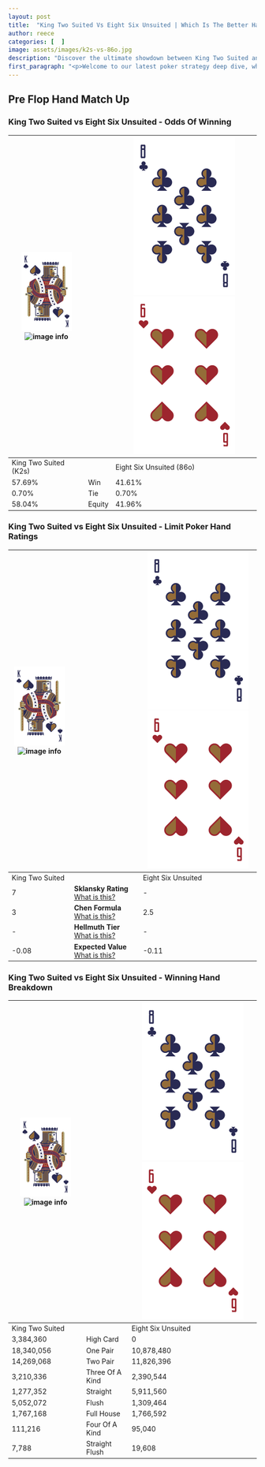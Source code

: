 ```yaml
---
layout: post
title:  "King Two Suited Vs Eight Six Unsuited | Which Is The Better Hand In Poker? A Complete Guide"
author: reece
categories: [  ]
image: assets/images/k2s-vs-86o.jpg
description: "Discover the ultimate showdown between King Two Suited and Eight Six Unsuited in poker! Uncover the odds, strategies, and scenarios where one hand triumphs over the other. Get ready to up your poker game with this thrilling analysis."
first_paragraph: "<p>Welcome to our latest poker strategy deep dive, where we're pitting two distinct hands against each other in a high-stakes showdown: King Two Suited vs Eight Six Unsuited.</p><p>In the dynamic world of poker, every decision counts, and knowing which hand holds the upper hand is key to your success at the table.</p><p>In this article, we'll dissect these two hands, explore the scenarios where one dominates the other, and equip you with the knowledge to make strategic choices that can tip the odds in your favor.</p><p>Get ready to unravel the intriguing dynamics of these poker hands and elevate your game to new heights.</p>"
---
```




[comment]: # (sp0)

## Pre Flop Hand Match Up

<div class="table hand-ratings" markdown="1"> 



### King Two Suited vs Eight Six Unsuited - Odds Of Winning


    
| ![image info](assets/images/hand1/K.png) ![image info](assets/images/hand1/2s.png) |  | ![image info](assets/images/hand2/8.png) ![image info](assets/images/hand2/6o.png) |
| -------- | -------- | -------- |
| King Two Suited (K2s) |  | Eight Six Unsuited (86o) |
| 57.69% | Win | 41.61% |
| 0.70% | Tie | 0.70% |
| 58.04% | Equity | 41.96% |




[comment]: # (sp1)



### King Two Suited vs Eight Six Unsuited - Limit Poker Hand Ratings


    
| ![image info](assets/images/hand1/K.png) ![image info](assets/images/hand1/2s.png) |  | ![image info](assets/images/hand2/8.png) ![image info](assets/images/hand2/6o.png) |
| -------- | -------- | -------- |
| King Two Suited |  | Eight Six Unsuited |
| 7 | **Sklansky Rating** [What is this?](/sklansky-rating-explained) | - |
| 3 | **Chen Formula** [What is this?](/chen-formula-explained) | 2.5 |
| - | **Hellmuth Tier** [What is this?](/Hellmuth-tier-explained) | - |
| -0.08 | **Expected Value** [What is this?](/expected-value-explained) | -0.11 |




[comment]: # (sp2)



### King Two Suited vs Eight Six Unsuited - Winning Hand Breakdown


    
| ![image info](assets/images/hand1/K.png) ![image info](assets/images/hand1/2s.png) |  | ![image info](assets/images/hand2/8.png) ![image info](assets/images/hand2/6o.png) |
| -------- | -------- | -------- |
| King Two Suited |  | Eight Six Unsuited |
| 3,384,360 | High Card | 0 |
| 18,340,056 | One Pair | 10,878,480 |
| 14,269,068 | Two Pair | 11,826,396 |
| 3,210,336 | Three Of A Kind | 2,390,544 |
| 1,277,352 | Straight | 5,911,560 |
| 5,052,072 | Flush | 1,309,464 |
| 1,767,168 | Full House | 1,766,592 |
| 111,216 | Four Of A Kind | 95,040 |
| 7,788 | Straight Flush | 19,608 |




[comment]: # (sp3)



</div>

[comment]: # (sp4)



[comment]: # (sp5)

